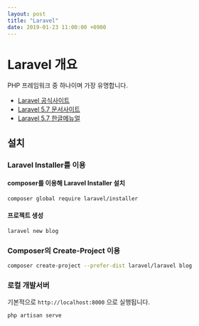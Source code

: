 ```yaml
---
layout: post
title: "Laravel"
date: 2019-01-23 11:00:00 +0900
---
```


# Laravel 개요

PHP 프레임워크 중 하나이며 가장 유명합니다.

- [Laravel 공식사이트](https://laravel.com/)
- [Laravel 5.7 문서사이트](https://laravel.com/docs/5.7)
- [Laravel 5.7 한글메뉴얼](https://laravel.kr/docs/5.7/readme)

## 설치

### Laravel Installer를 이용

#### composer를 이용해 Laravel Installer 설치

```sh
composer global require laravel/installer
```

#### 프로젝트 생성

```sh
laravel new blog
```

### Composer의 Create-Project 이용

```sh
composer create-project --prefer-dist laravel/laravel blog
```

### 로컬 개발서버

기본적으로 `http://localhost:8000` 으로 실행됩니다.

```sh
php artisan serve
```
